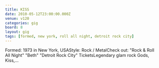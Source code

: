 ```yaml
---
title: KISS
date: 2010-05-12T23:00:00.000Z
venue: v120
categories: gig
board: 8
layout: gig
tags: [formed, new york, roll all night, detroit rock city]
---
```

Formed: 1973 in New York, USAStyle: Rock / MetalCheck out: "Rock & Roll All Night" "Beth" "Detroit Rock City"  TicketsLegendary glam rock Gods, Kiss,...